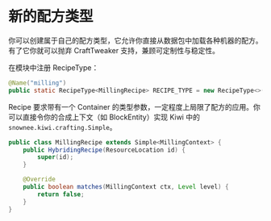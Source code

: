 # 新的配方类型

你可以创建属于自己的配方类型，它允许你直接从数据包中加载各种机器的配方。有了它你就可以抛弃 CraftTweaker 支持，兼顾可定制性与稳定性。

在模块中注册 RecipeType：

```java
@Name("milling")
public static RecipeType<MillingRecipe> RECIPE_TYPE = new RecipeType<>() {};
```

Recipe 要求带有一个 Container 的类型参数，一定程度上局限了配方的应用。你可以直接令你的合成上下文（如 BlockEntity）实现 Kiwi 中的 `snownee.kiwi.crafting.Simple`。

```java
public class MillingRecipe extends Simple<MillingContext> {
    public HybridingRecipe(ResourceLocation id) {
        super(id);
    }

    @Override
    public boolean matches(MillingContext ctx, Level level) {
        return false;
    }
}
```
